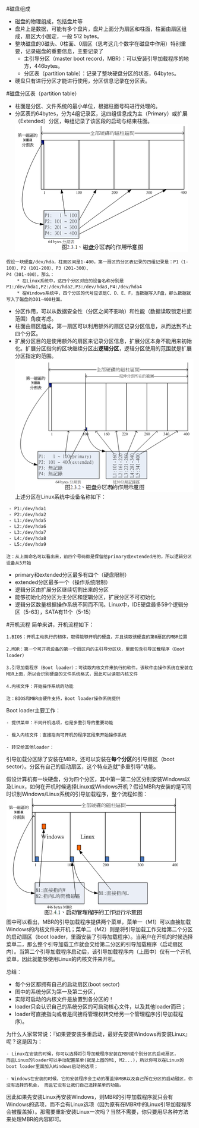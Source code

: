 ﻿#磁盘组成
 - 磁盘的物理组成，包括盘片等
 - 盘片上是数据，可能有多个盘片，盘片上面分为扇区和柱面，柱面由扇区组成，扇区大小固定，一般 512 bytes。
 - 整块磁盘的0磁头、0柱面、0扇区（思考这几个数字在磁盘中作用）特别重要，记录磁盘的重要信息，主要记录了
    * 主引导分区（master boot record，MBR）：可以安装引导加载程序的地方，446bytes。
    * 分区表（partition table）：记录了整块硬盘分区的状态，64bytes。
 - 硬盘只有进行分区才能进行使用，分区信息记录在分区表。  
  
#磁盘分区表（partition table）
 - 柱面是分区、文件系统的最小单位，根据柱面号码进行处理的。
 - 分区表的64bytes，分为4组记录区，这四组信息成为主（Primary）或扩展（Extended）分区，每组记录了该区段的启动与结束柱面。   
![磁盘分区表](images/pt1.PNG "磁盘分区表")
```
假设一块硬盘/dev/hda，柱面区间是1-400，第一扇区的分区表记录的四组记录是：P1（1-100）、P2（101-200）、P3（201-300）、
P4（301-400），那么：
    * 在Linux系统中，这四个分区对应的设备名称分别是P1:/dev/hda1,P2:/dev/hda2,P3:/dev/hda3,P4:/dev/hda4
    * 在Windows系统中，四个分区的代号应该是C、D、E、F，当数据写入F盘，那么数据就写入了磁盘的301-400柱面。    
```  
 - 分区作用，可以从数据安全性（分区之间不影响）和性能（数据读取锁定柱面范围）角度考虑。
 - 柱面由扇区组成，第一扇区可以利用额外的扇区记录分区信息，从而达到不止四个分区。
 - 扩展分区目的是使用额外的扇区来记录分区信息，扩展分区本身不能用来初始化。扩展分区指向的区块继续分区出**逻辑分区**，逻辑分区使用的范围就是扩展分区指定的范围。  
![磁盘分区表](images/pt2.PNG "磁盘分区表")
上述分区在Linux系统中设备名称如下：
```
 - P1:/dev/hda1
 - P2:/dev/hda2
 - L1:/dev/hda5
 - L2:/dev/hda6
 - L3:/dev/hda7
 - L4:/dev/hda8
 - L5:/dev/hda9

注：从上面命名可以看出来，前四个号码都是保留给primary或extended用的，所以逻辑分区设备从5开始
```
 - primary和extended分区最多有四个（硬盘限制）
 - extended分区最多一个（操作系统限制）
 - 逻辑分区由扩展分区继续切割出来的分区
 - 能够初始化的分区为主分区和逻辑分区，扩展分区不可初始化
 - 逻辑分区数量根据操作系统不同而不同。Linux中，IDE硬盘最多59个逻辑分区（5-63），SATA有11个（5-15）
 
#开机流程
简单来讲，开机流程如下：
```
1.BIOS：开机主动执行的韧体，取得能够开机的硬盘，并且读取该硬盘的第0扇区的MBR位置

2.MBR：第一个可开机设备的第一个扇区内的主引导分区块，里面包含引导加载程序（Boot loader）

3.引导加载程序（Boot loader）：可读取内核文件来执行的软件。该软件由操作系统在安装在MBR上面，所以会识别硬盘的文件系统格式，因此可以读取内核文件

4.内核文件：开始操作系统的功能

注：BIOS和MBR由硬件支持，Boot loader操作系统提供
```
Boot loader主要工作：
```
- 提供菜单：不同开机选项，也是多重引导的重要功能

- 载入内核文件：直接指向可开机的程序区段来开始操作系统

- 转交给其他loader：
```
引导加载分区除了安装在MBR，还可以安装在**每个分区**的引导扇区（boot sector）。分区有自己的启动扇区，这个特点造就“多重引导”功能。

假设计算机有一块硬盘，分为四个分区，其中第一第二分区分别安装Windows以及Linux，如何在开机时候选择Linux或Windows开机？假设MBR内安装的是可同时识别Windows/Linux系统的引导加载程序，整个流程如图：    
![引导程序工作流程](images/boot1.PNG "引导程序工作流程")  
图中可以看出，MBR的引导加载程序提供两个菜单，菜单一（M1）可以直接加载Windows的内核文件来开机；菜单二（M2）则是将引导加载工作交给第二个分区的启动扇区（boot loader，里面安装了引导加载程序）。当用户在开机的时候选择菜单二，那么整个引导加载工作就会交给第二分区的引导加载程序（启动扇区内）。当第二个引导加载程序启动后，该引导加载程序内（上图中）仅有一个开机菜单，因此就能够使用Linux的内核文件来开机。

总结：  

- 每个分区都拥有自己的启动扇区(boot sector)
- 图中的系统分区为第一及第二分区，
- 实际可启动的内核文件是放置到各分区的！
- loader只会认识自己的系统分区的可启动核心文件，以及其他loader而已；
- loader可直接指向或者是间接将管理权转交给另一个管理程序(引导加载程序)。

为什么人家常常说：『如果要安装多重启动，最好先安装Windows再安装Linux』呢？这是因为：
```
- Linux在安装的时候，你可以选择将引导加载程序安装在MBR或个别分区的启动扇区，
而且Linux的loader可以手动配置菜单(就是上图的M1, M2...)，所以你可以在Linux的boot loader里面加入Windows启动的选项；

- Windows在安装的时候，它的安装程序会主动的覆盖掉MBR以及自己所在分区的启动磁区，你没有选择的机会， 而且它没有让我们自己选择菜单的功能。
```
因此如果先安装Linux再安装Windows，则MBR的引导加载程序就只会有Windows的选项，而不会有Linux选项（因为原有在MBR中的Linux引导加载程序会被覆盖掉）。那需要重新安装Linux一次吗？当然不需要，你只要用尽各种方法来处理MBR的内容即可。